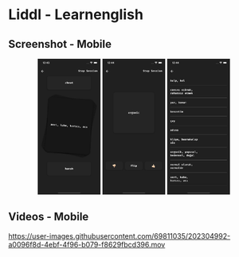 # Liddl - Learnenglish

## Screenshot - Mobile

<p align="center" >
<img src="project-ss/swipe-card.png" width="25%" title="swipe-card"/>
<img src="project-ss/flip-card.png" width="25%" title="flip-card"/>
<img src="project-ss/unknown-words.png" width="25%" title="unknown-words"/>
</p>

## Videos - Mobile

https://user-images.githubusercontent.com/69811035/202304992-a0096f8d-4ebf-4f96-b079-f8629fbcd396.mov
